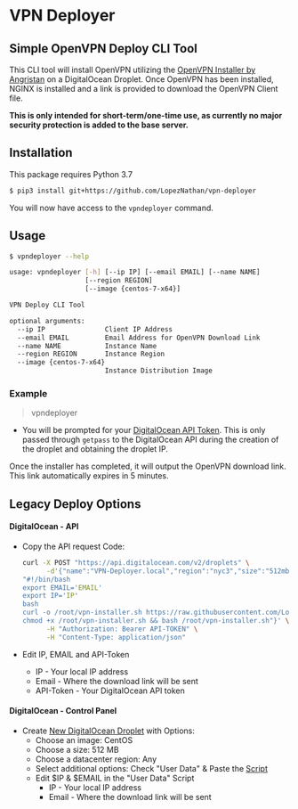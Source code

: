 # VPN Deployer

## Simple OpenVPN Deploy CLI Tool

This CLI tool will install OpenVPN utilizing the [OpenVPN Installer by Angristan](https://github.com/Angristan/OpenVPN-install) on a DigitalOcean Droplet.
Once OpenVPN has been installed, NGINX is installed and a link is provided to download the OpenVPN Client file.

**This is only intended for short-term/one-time use, as currently no major security protection is added to the base server.**

## Installation

This package requires Python 3.7

```bash
$ pip3 install git+https://github.com/LopezNathan/vpn-deployer
```

You will now have access to the `vpndeployer` command.

## Usage

```bash
$ vpndeployer --help

usage: vpndeployer [-h] [--ip IP] [--email EMAIL] [--name NAME]
                   [--region REGION]
                   [--image {centos-7-x64}]

VPN Deploy CLI Tool

optional arguments:
  --ip IP               Client IP Address
  --email EMAIL         Email Address for OpenVPN Download Link
  --name NAME           Instance Name
  --region REGION       Instance Region
  --image {centos-7-x64}
                        Instance Distribution Image
```

### Example

> vpndeployer

- You will be prompted for your [DigitalOcean API Token](https://www.digitalocean.com/docs/api/create-personal-access-token/). This is only passed through `getpass` to the DigitalOcean API during the creation of the droplet and obtaining the droplet IP.

Once the installer has completed, it will output the OpenVPN download link. This link automatically expires in 5 minutes.

## Legacy Deploy Options

#### DigitalOcean - API

- Copy the API request Code:

  ```bash
  curl -X POST "https://api.digitalocean.com/v2/droplets" \
        -d'{"name":"VPN-Deployer.local","region":"nyc3","size":"512mb","image":"centos-7-x64","user_data":
  "#!/bin/bash
  export EMAIL='EMAIL'
  export IP='IP'
  bash
  curl -o /root/vpn-installer.sh https://raw.githubusercontent.com/LopezNathan/vpn-deployer/archive/OpenVPN-Deploy.sh
  chmod +x /root/vpn-installer.sh && bash /root/vpn-installer.sh"}' \
        -H "Authorization: Bearer API-TOKEN" \
        -H "Content-Type: application/json"
  ```

- Edit IP, EMAIL and API-Token

  - IP - Your local IP address
  - Email - Where the download link will be sent
  - API-Token - Your DigitalOcean API token

#### DigitalOcean - Control Panel

- Create [New DigitalOcean Droplet](https://cloud.digitalocean.com/droplets/new) with Options:
  - Choose an image: CentOS
  - Choose a size: 512 MB
  - Choose a datacenter region: Any
  - Select additional options: Check "User Data" & Paste the [Script](https://raw.githubusercontent.com/LopezNathan/vpn-deployer/archive/OpenVPN-Deploy.sh)
  - Edit $IP & $EMAIL in the "User Data" Script
    - IP - Your local IP address
    - Email - Where the download link will be sent
